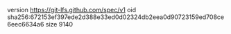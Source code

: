 version https://git-lfs.github.com/spec/v1
oid sha256:672153ef397ede2d388e33ed0d02324db2eea0d90723159ed708ce6eec6634a6
size 9140
